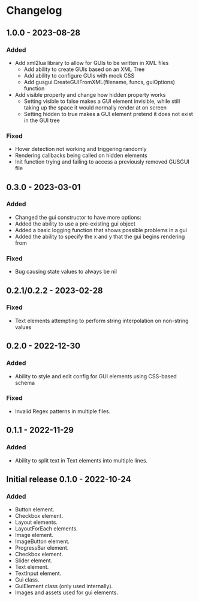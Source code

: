 # Changelog
## 1.0.0 - 2023-08-28
### Added
- Add xml2lua library to allow for GUIs to be written in XML files
    - Add ability to create GUIs based on an XML Tree
    - Add ability to configure GUIs with mock CSS
    - Add gusgui.CreateGUIFromXML(filename, funcs, guiOptions) function
- Add visible property and change how hidden property works
    - Setting visible to false makes a GUI element invisible, while still taking up the space it would normally render at on screen
    - Setting hidden to true makes a GUI element pretend it does not exist in the GUI tree
### Fixed
- Hover detection not working and triggering randomly
- Rendering callbacks being called on hidden elements
- Init function trying and failing to access a previously removed GUSGUI file
## 0.3.0 - 2023-03-01
### Added
- Changed the gui constructor to have more options:
- Added the ability to use a pre-existing gui object
- Added a basic logging function that shows possible problems in a gui
- Added the ability to specify the x and y that the gui begins rendering from
### Fixed
- Bug causing state values to always be nil
## 0.2.1/0.2.2 - 2023-02-28
### Fixed
- Text elements attempting to perform string interpolation on non-string values
## 0.2.0 - 2022-12-30
### Added
- Ability to style and edit config for GUI elements using CSS-based schema
### Fixed
- Invalid Regex patterns in multiple files.
## 0.1.1 - 2022-11-29
### Added
- Ability to split text in Text elements into multiple lines.
## Initial release 0.1.0 - 2022-10-24
### Added
- Button element.
- Checkbox element.
- Layout elements.
- LayoutForEach elements.
- Image element.
- ImageButton element.
- ProgressBar element.
- Checkbox element.
- Slider element.
- Text element.
- TextInput element.
- Gui class.
- GuiElement class (only used internally).
- Images and assets used for gui elements.
